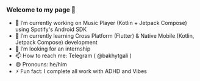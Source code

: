 ### Welcome to my page 👋

- 🔭 I’m currently working on Music Player (Kotlin + Jetpack Compose) using Spotify's Android SDK
- 🌱 I’m currently learning Cross Platform (Flutter) & Native Mobile (Kotlin, Jetpack Compose) development
- 🤔 I’m looking for an internship
- 📫 How to reach me: Telegram ( @bakhytgali )
- 😄 Pronouns: he/him
- ⚡ Fun fact: I complete all work with ADHD and Vibes 
